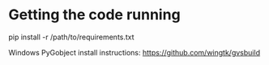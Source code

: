 # Getting the code running

pip install -r /path/to/requirements.txt 

Windows PyGobject install instructions:
https://github.com/wingtk/gvsbuild